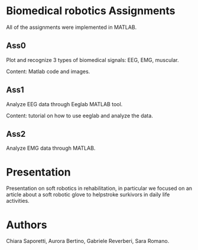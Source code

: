 # Biomedical robotics Assignments
All of the assignments were implemented in MATLAB. 

## Ass0
Plot and recognize 3 types of biomedical signals: EEG, EMG, muscular.

Content: Matlab code and images.
## Ass1
Analyze EEG data through Eeglab MATLAB tool.

Content: tutorial on how to use eeglab and analyze the data.

## Ass2
Analyze EMG data through MATLAB.

# Presentation
Presentation on soft robotics in rehabilitation, in particular we focused on an article about a soft robotic glove to helpstroke surkivors in daily life activities.

# Authors
Chiara Saporetti, Aurora Bertino, Gabriele Reverberi, Sara Romano.
